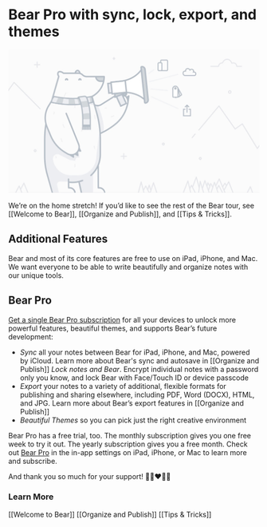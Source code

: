 # Bear Pro with sync, lock, export, and themes
![](BearImages/SFNoteIntro2_File0/Pro.jpg)

We’re on the home stretch! If you’d like to see the rest of the Bear tour, see [[Welcome to Bear]], [[Organize and Publish]], and [[Tips & Tricks]].

## Additional Features
Bear and most of its core features are free to use on iPad, iPhone, and Mac. We want everyone to be able to write beautifully and organize notes with our unique tools.

## Bear Pro
[Get a single Bear Pro subscription](bear://x-callback-url/open-bear-pro) for all your devices to unlock more powerful features, beautiful themes, and supports Bear’s future development:

* *Sync* all your notes between Bear for iPad, iPhone, and Mac, powered by iCloud. Learn more about Bear's sync and autosave in [[Organize and Publish]]
*Lock notes and Bear*. Encrypt individual notes with a password only you know, and lock Bear with Face/Touch ID or device passcode 
* *Export* your notes to a variety of additional, flexible formats for publishing and sharing elsewhere, including PDF, Word (DOCX), HTML, and JPG. Learn more about Bear’s export features in [[Organize and Publish]]
* *Beautiful Themes* so you can pick just the right creative environment

Bear Pro has a free trial, too. The monthly subscription gives you one free week to try it out. The yearly subscription gives you a free month. Check out [Bear Pro](bear://x-callback-url/open-bear-pro) in the in-app settings on iPad, iPhone, or Mac to learn more and subscribe.

And thank you so much for your support!
🐻🎉❤️📝😄

### Learn More
[[Welcome to Bear]]
[[Organize and Publish]]
[[Tips & Tricks]]

<!-- #welcome/pro -->

<!-- {BearID:SFNoteIntro2} -->

